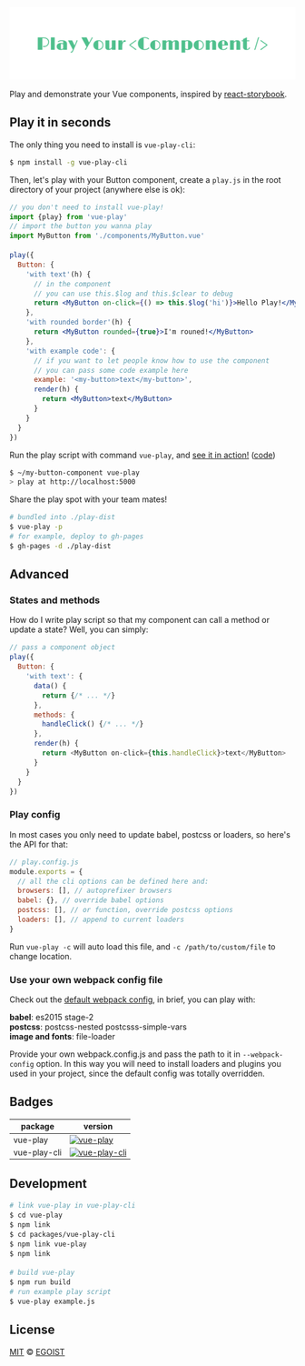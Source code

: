 ![logo](./media/logo.png)

Play and demonstrate your Vue components, inspired by [react-storybook](https://github.com/kadirahq/react-storybook).

## Play it in seconds

The only thing you need to install is `vue-play-cli`:

```bash
$ npm install -g vue-play-cli
```

Then, let's play with your Button component, create a `play.js` in the root directory of your project (anywhere else is ok):

```jsx
// you don't need to install vue-play!
import {play} from 'vue-play'
// import the button you wanna play
import MyButton from './components/MyButton.vue'

play({
  Button: {
    'with text'(h) {
      // in the component
      // you can use this.$log and this.$clear to debug
      return <MyButton on-click={() => this.$log('hi')}>Hello Play!</MyButton>
    },
    'with rounded border'(h) {
      return <MyButton rounded={true}>I'm rouned!</MyButton>
    },
    'with example code': {
      // if you want to let people know how to use the component
      // you can pass some code example here
      example: '<my-button>text</my-button>',
      render(h) {
        return <MyButton>text</MyButton>
      }
    }
  }
})
```

Run the play script with command `vue-play`, and [see it in action!](http://vue-play-button.surge.sh) ([code](https://github.com/egoist/vue-play-button))

```bash
$ ~/my-button-component vue-play
> play at http://localhost:5000
```

Share the play spot with your team mates!

```bash
# bundled into ./play-dist
$ vue-play -p
# for example, deploy to gh-pages
$ gh-pages -d ./play-dist
```

## Advanced

### States and methods

How do I write play script so that my component can call a method or update a state? Well, you can simply:

```js
// pass a component object
play({
  Button: {
    'with text': {
      data() {
        return {/* ... */}
      },
      methods: {
        handleClick() {/* ... */}
      },
      render(h) {
        return <MyButton on-click={this.handleClick}>text</MyButton>
      }
    }
  }
})
```

### Play config

In most cases you only need to update babel, postcss or loaders, so here's the API for that:

```js
// play.config.js
module.exports = {
  // all the cli options can be defined here and:
  browsers: [], // autoprefixer browsers
  babel: {}, // override babel options
  postcss: [], // or function, override postcss options
  loaders: [], // append to current loaders
}
```

Run `vue-play -c` will auto load this file, and `-c /path/to/custom/file` to change location.

### Use your own webpack config file

Check out the [default webpack config](https://github.com/egoist/vue-play/blob/master/packages/vue-play-cli/lib/make-config.js), in brief, you can play with:

**babel**: es2015 stage-2<br>
**postcss**: postcss-nested postcsss-simple-vars<br>
**image and fonts**: file-loader

Provide your own webpack.config.js and pass the path to it in `--webpack-config` option. In this way you will need to install loaders and plugins you used in your project, since the default config was totally overridden.

## Badges

|package|version|
|---|---|
|vue-play|[![vue-play](https://img.shields.io/npm/v/vue-play.svg?style=flat-square)](https://www.npmjs.com/package/vue-play)|
|vue-play-cli|[![vue-play-cli](https://img.shields.io/npm/v/vue-play-cli.svg?style=flat-square)](https://www.npmjs.com/package/vue-play-cli)|

## Development

```bash
# link vue-play in vue-play-cli
$ cd vue-play
$ npm link 
$ cd packages/vue-play-cli
$ npm link vue-play
$ npm link

# build vue-play
$ npm run build
# run example play script
$ vue-play example.js
```

## License

[MIT](https://egoist.mit-license.org) &copy; [EGOIST](https://github.com/egoist)

